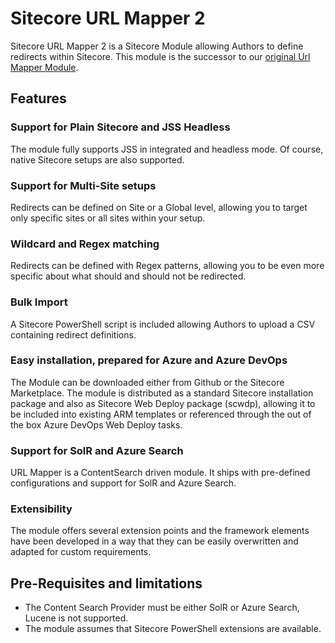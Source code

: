 # Sitecore URL Mapper 2

Sitecore URL Mapper 2 is a Sitecore Module allowing Authors to define redirects within Sitecore. This module is the successor to our [original Url Mapper Module](https://github.com/unic/SitecoreUrlMapper).

## Features

### Support for Plain Sitecore and JSS Headless

The module fully supports JSS in integrated and headless mode. Of course, native Sitecore setups are also supported.

### Support for Multi-Site setups

Redirects can be defined on Site or a Global level, allowing you to target only specific sites or all sites within your setup.

### Wildcard and Regex matching

Redirects can be defined with Regex patterns, allowing you to be even more specific about what should and should not be redirected.

### Bulk Import

A Sitecore PowerShell script is included allowing Authors to upload a CSV containing redirect definitions.

### Easy installation, prepared for Azure and Azure DevOps

The Module can be downloaded either from Github or the Sitecore Marketplace. The module is distributed as a standard Sitecore installation package and also as Sitecore Web Deploy package (scwdp), allowing it to be included into existing ARM templates or referenced through the out of the box Azure DevOps Web Deploy tasks.

### Support for SolR and Azure Search

URL Mapper is a ContentSearch driven module. It ships with pre-defined configurations and support for SolR and Azure Search.

### Extensibility

The module offers several extension points and the framework elements have been developed in a way that they can be easily overwritten and adapted for custom requirements.

## Pre-Requisites and limitations

- The Content Search Provider must be either SolR or Azure Search, Lucene is not supported.
- The module assumes that Sitecore PowerShell extensions are available.